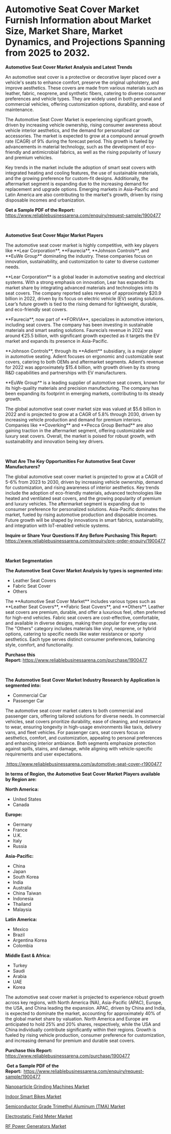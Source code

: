 <p><h1>Automotive Seat Cover Market Furnish Information about Market Size, Market Share, Market Dynamics, and Projections Spanning from 2025 to 2032.</h1></p><p><strong>Automotive Seat Cover Market Analysis and Latest Trends</strong></p>
<p><p>An automotive seat cover is a protective or decorative layer placed over a vehicle's seats to enhance comfort, preserve the original upholstery, and improve aesthetics. These covers are made from various materials such as leather, fabric, neoprene, and synthetic fibers, catering to diverse consumer preferences and vehicle types. They are widely used in both personal and commercial vehicles, offering customization options, durability, and ease of maintenance.</p><p>The Automotive Seat Cover Market is experiencing significant growth, driven by increasing vehicle ownership, rising consumer awareness about vehicle interior aesthetics, and the demand for personalized car accessories. The market is expected to grow at a compound annual growth rate (CAGR) of 9% during the forecast period. This growth is fueled by advancements in material technology, such as the development of eco-friendly and antimicrobial fabrics, as well as the rising popularity of luxury and premium vehicles.</p><p>Key trends in the market include the adoption of smart seat covers with integrated heating and cooling features, the use of sustainable materials, and the growing preference for custom-fit designs. Additionally, the aftermarket segment is expanding due to the increasing demand for replacement and upgrade options. Emerging markets in Asia-Pacific and Latin America are also contributing to the market's growth, driven by rising disposable incomes and urbanization.</p></p>
<p><strong>Get a Sample PDF of the Report:&nbsp;</strong> <a href="https://www.reliablebusinessarena.com/enquiry/request-sample/1900477?utm_campaign=1990&utm_medium=2&utm_source=Github&utm_content=ia&utm_term=21012025&utm_id=automotive-seat-cover">https://www.reliablebusinessarena.com/enquiry/request-sample/1900477</a></p>
<p>&nbsp;</p>
<p><strong>Automotive Seat Cover Major Market Players</strong></p>
<p><p>The automotive seat cover market is highly competitive, with key players like **Lear Corporation**, **Faurecia**, **Johnson Controls**, and **EuWe Group** dominating the industry. These companies focus on innovation, sustainability, and customization to cater to diverse customer needs.</p><p>**Lear Corporation** is a global leader in automotive seating and electrical systems. With a strong emphasis on innovation, Lear has expanded its market share by integrating advanced materials and technologies into its seat covers. The company reported sales revenue of approximately $20.9 billion in 2022, driven by its focus on electric vehicle (EV) seating solutions. Lear’s future growth is tied to the rising demand for lightweight, durable, and eco-friendly seat covers.</p><p>**Faurecia**, now part of **FORVIA**, specializes in automotive interiors, including seat covers. The company has been investing in sustainable materials and smart seating solutions. Faurecia’s revenue in 2022 was around €25.5 billion, with significant growth expected as it targets the EV market and expands its presence in Asia-Pacific.</p><p>**Johnson Controls**, through its **Adient** subsidiary, is a major player in automotive seating. Adient focuses on ergonomic and customizable seat covers, catering to both OEMs and aftermarket segments. Adient’s revenue for 2022 was approximately $15.4 billion, with growth driven by its strong R&D capabilities and partnerships with EV manufacturers.</p><p>**EuWe Group** is a leading supplier of automotive seat covers, known for its high-quality materials and precision manufacturing. The company has been expanding its footprint in emerging markets, contributing to its steady growth.</p><p>The global automotive seat cover market size was valued at $5.6 billion in 2022 and is projected to grow at a CAGR of 5.8% through 2030, driven by increasing vehicle production and demand for premium interiors. Companies like **Coverking** and **Pecca Group Berhad** are also gaining traction in the aftermarket segment, offering customizable and luxury seat covers. Overall, the market is poised for robust growth, with sustainability and innovation being key drivers.</p></p>
<p>&nbsp;</p>
<p><strong>What Are The Key Opportunities For Automotive Seat Cover Manufacturers?</strong></p>
<p><p>The global automotive seat cover market is projected to grow at a CAGR of 5-6% from 2023 to 2030, driven by increasing vehicle ownership, demand for customization, and rising awareness of interior aesthetics. Key trends include the adoption of eco-friendly materials, advanced technologies like heated and ventilated seat covers, and the growing popularity of premium and luxury vehicles. The aftermarket segment is expanding due to consumer preference for personalized solutions. Asia-Pacific dominates the market, fueled by rising automotive production and disposable incomes. Future growth will be shaped by innovations in smart fabrics, sustainability, and integration with IoT-enabled vehicle systems.</p></p>
<p><strong>Inquire or Share Your Questions If Any Before Purchasing This Report:</strong> <a href="https://www.reliablebusinessarena.com/enquiry/pre-order-enquiry/1900477?utm_campaign=1990&utm_medium=2&utm_source=Github&utm_content=ia&utm_term=21012025&utm_id=automotive-seat-cover">https://www.reliablebusinessarena.com/enquiry/pre-order-enquiry/1900477</a></p>
<p>&nbsp;</p>
<p><strong>Market Segmentation</strong></p>
<p><strong>The Automotive Seat Cover Market Analysis by types is segmented into:</strong></p>
<p><ul><li>Leather Seat Covers</li><li>Fabric Seat Cover</li><li>Others</li></ul></p>
<p><p>The **Automotive Seat Cover Market** includes various types such as **Leather Seat Covers**, **Fabric Seat Covers**, and **Others**. Leather seat covers are premium, durable, and offer a luxurious feel, often preferred for high-end vehicles. Fabric seat covers are cost-effective, comfortable, and available in diverse designs, making them popular for everyday use. The "Others" category includes materials like vinyl, neoprene, or hybrid options, catering to specific needs like water resistance or sporty aesthetics. Each type serves distinct consumer preferences, balancing style, comfort, and functionality.</p></p>
<p><strong>Purchase this Report:&nbsp;</strong><a href="https://www.reliablebusinessarena.com/purchase/1900477?utm_campaign=1990&utm_medium=2&utm_source=Github&utm_content=ia&utm_term=21012025&utm_id=automotive-seat-cover">https://www.reliablebusinessarena.com/purchase/1900477</a></p>
<p>&nbsp;</p>
<p><strong>The Automotive Seat Cover Market Industry Research by Application is segmented into:</strong></p>
<p><ul><li>Commercial Car</li><li>Passenger Car</li></ul></p>
<p><p>The automotive seat cover market caters to both commercial and passenger cars, offering tailored solutions for diverse needs. In commercial vehicles, seat covers prioritize durability, ease of cleaning, and resistance to wear, ensuring longevity in high-usage environments like taxis, delivery vans, and fleet vehicles. For passenger cars, seat covers focus on aesthetics, comfort, and customization, appealing to personal preferences and enhancing interior ambiance. Both segments emphasize protection against spills, stains, and damage, while aligning with vehicle-specific requirements and user expectations.</p></p>
<p><a href="https://www.reliablebusinessarena.com/automotive-seat-cover-r1900477?utm_campaign=1990&utm_medium=2&utm_source=Github&utm_content=ia&utm_term=21012025&utm_id=automotive-seat-cover">&nbsp;https://www.reliablebusinessarena.com/automotive-seat-cover-r1900477</a></p>
<p><strong>In terms of Region, the Automotive Seat Cover Market Players available by Region are:</strong></p>
<p>
    <p> <strong> North America: </strong>
        <ul>
            <li>United States</li>
            <li>Canada</li>
        </ul>
        </p> 
    <p> <strong> Europe: </strong>
        <ul>
            <li>Germany</li>
            <li>France</li>
            <li>U.K.</li>
            <li>Italy</li>
            <li>Russia</li>
        </ul>
        </p> 
    <p> <strong> Asia-Pacific: </strong>
        <ul>
            <li>China</li>
            <li>Japan</li>
            <li>South Korea</li>
            <li>India</li>
            <li>Australia</li>
            <li>China Taiwan</li>
            <li>Indonesia</li>
            <li>Thailand</li>
            <li>Malaysia</li>
        </ul>
        </p> 
    <p> <strong> Latin America: </strong>
        <ul>
            <li>Mexico</li>
            <li>Brazil</li>
            <li>Argentina Korea</li>
            <li>Colombia</li>
        </ul>
        </p> 
    <p> <strong> Middle East & Africa: </strong>
        <ul>
            <li>Turkey</li>
            <li>Saudi</li>
            <li>Arabia</li>
            <li>UAE</li>
            <li>Korea</li>
        </ul>
    </p>
    </p>
<p><p>The automotive seat cover market is projected to experience robust growth across key regions, with North America (NA), Asia-Pacific (APAC), Europe, the USA, and China leading the expansion. APAC, driven by China and India, is expected to dominate the market, accounting for approximately 40% of the global market share by valuation. North America and Europe are anticipated to hold 25% and 20% shares, respectively, while the USA and China individually contribute significantly within their regions. Growth is fueled by rising vehicle production, consumer preference for customization, and increasing demand for premium and durable seat covers.</p></p>
<p><strong>Purchase this Report: </strong><a href="https://www.reliablebusinessarena.com/purchase/1900477?utm_campaign=1990&utm_medium=2&utm_source=Github&utm_content=ia&utm_term=21012025&utm_id=automotive-seat-cover">https://www.reliablebusinessarena.com/purchase/1900477</a></p>
<p>&nbsp;<strong>Get a Sample PDF of the Report:&nbsp;&nbsp;</strong><a href="https://www.reliablebusinessarena.com/enquiry/request-sample/1900477?utm_campaign=1990&utm_medium=2&utm_source=Github&utm_content=ia&utm_term=21012025&utm_id=automotive-seat-cover">https://www.reliablebusinessarena.com/enquiry/request-sample/1900477</a></p>
<p><strong></strong></p>
<p><p><a href="https://www.linkedin.com/pulse/nanoparticle-grinding-machines-market-size-growing-cagr-bvksf?utm_campaign=1990&utm_medium=2&utm_source=Github&utm_content=ia&utm_term=21012025&utm_id=automotive-seat-cover">Nanoparticle Grinding Machines Market</a></p><p><a href="https://www.linkedin.com/pulse/indoor-smart-bikes-market-research-sales-establishments-tqqif?utm_campaign=1990&utm_medium=2&utm_source=Github&utm_content=ia&utm_term=21012025&utm_id=automotive-seat-cover">Indoor Smart Bikes Market</a></p><p><a href="https://www.linkedin.com/pulse/semiconductor-grade-trimethyl-aluminum-tma-market-bug0c?utm_campaign=1990&utm_medium=2&utm_source=Github&utm_content=ia&utm_term=21012025&utm_id=automotive-seat-cover">Semiconductor Grade Trimethyl Aluminum (TMA) Market</a></p><p><a href="https://www.linkedin.com/pulse/electrostatic-field-meter-market-growth-outlook-from-2025-2032-wvo7c?utm_campaign=1990&utm_medium=2&utm_source=Github&utm_content=ia&utm_term=21012025&utm_id=automotive-seat-cover">Electrostatic Field Meter Market</a></p><p><a href="https://www.linkedin.com/pulse/rf-power-generators-market-analysis-growth-forecast-127-cagr-9fpye?utm_campaign=1990&utm_medium=2&utm_source=Github&utm_content=ia&utm_term=21012025&utm_id=automotive-seat-cover">RF Power Generators Market</a></p></p>